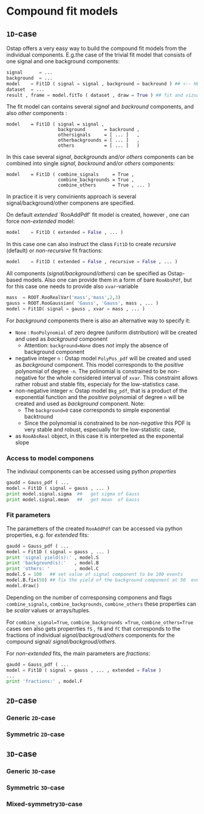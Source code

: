 # Compound fit models 

## `1D`-case 
Ostap offers a very easy way to build the compound fit models from the individual components. E.g.the case of  the trivial fit model that consists of one signal and one background components:
```python
signal      = ... 
background  = ...
model    = Fit1D ( signal = signal , background = backround ) ## <-- HERE! 
dataset  = ...
result , frame = model.fitTo ( dataset , draw = True ) ## fit and vizualize  
```
The  fit model can contains several _signal_ and _backround_ components, and also _other_ components :
```python'
model    = Fit1D ( signal = signal ,
                   background       = backround , 
                   othersignals     = [ ... ]   , 
                   otherbackgrounds = [ ... ]   , 
                   others           = [ ... ]   ) 
```
In this case several _signal_, _backgrounds_ and/or _others_ components can be combined into single _signal_, 
_backround_ and/or _others_ components:
```python'
model    = Fit1D ( combine_signals     = True , 
                   combine_backgrounds = True , 
                   combine_others      = True , ... ) 
```
In practice it is very convinients approach is several signal/background/other componens are specified. 


On default _extended_ `RooAddPdf' fit model is created, however ,  one can force _non-extended_ model:
```python
model    = Fit1D ( extended = False , ... ) 
```
In this case one can also instruct the class `Fit1D` to create _recursive_ (default)  or _non-recursive_ fit fractions:
```python
model    = Fit1D ( extended = False , recursive = False , ... ) 
```


All components (_signal/background/others_)  can be specified as Ostap-based models. Also one can provide them in a form of bare `RooAbsPdf`, but for this case one needs to provide also `xvar`-variable
```python
mass  = ROOT.RooRealVar('mass','mass',2,3)
gauss = ROOT.RooGaussian( 'Gauss', 'Gauss', mass , ... )
model = Fit1D( signal = gauss , xvar = mass , ... )  
```
For  _background_ components there is also an alternative way to specify it: 
  - `None` : `RooPolynomial` of zero degree (uniform distribution) will be created and used as _background_ component
       * Attention: `background=None` does *not* imply the absence of background component
  - negative integer `n` :  Ostap model `PolyPos_pdf` will be created and used as _background_ component. This model corresponds to the _positive_ polynomial of  degree `-n`. The polinomial is constrained to be non-negative for the whole considered interval of `xvar`.  This constraint allows rather robust and stable fits, especialy  for the low-statistics case. 
  - non-negative integer `n`: Ostap model `Bkg_pdf`, that  is a product of the exponential function and the _positive_ polynomial of degree `n` will be created and used as _background_  component. Note: 
       * The `background=0` case corresponds to simple exponential backtround 
       * Since the polynomial is constrained  to be _non-negative_ this PDF is very stable and robust, especually for the low-statistic case,
  - as `RooAbsReal` object,  in this  case it is interpreted as the exponental slope
 

### Access to model  componens 

The indiviaul components can be accessed  using python _properties_
```python
gaudd = Gauss_pdf ( ... 
model = Fit1D ( signal = gauss , ... ) 
print model.signal.sigma  ##   get sigma of Gauss 
print model.signal.mean   ##   get mean  of Gauss 
```

### Fit parameters 
The parametters of the created `RooAddPdf` can be accessed via python properties, 
e.g. for _extended_ fits:
```python
gaudd = Gauss_pdf ( ... 
model = Fit1D ( signal = gauss , ... ) 
print 'signal yield(s):' , model.S   
print 'background(s):'   , model.B
print 'others: '         , model.C
model.S = 100   ## set value of signal component to be 100 events 
model.B.fix(50) ## fix the yield of the background component at 50  events 
model.draw() 
```
Depending on the number of corresponsing componens and flags `combine_signals`, `combine_backgrounds`, `combine_others` these properties can be _scalar_ values or arrays/tuples.

For  `combine_signal=True`, `combine_backgrounds =True`,  `combine_others=True` cases oen also gets properrties `fS` , `fB` and `fC` that corresponds to the  fractions of individual _signal/backgroud/others_ components for the compound signal/ _signal/backgroud/others_.

For _non-extended_ fits, the main parameters are _fractions_:
```python
gaudd = Gauss_pdf ( ... 
model = Fit1D ( signal = gauss , ... , extended = False ) 
...
print 'fractions:' , model.F   
```





## `2D`-case 
### Generic `2D`-case 
### Symmetric `2D`-case 

## `3D`-case 
### Generic `3D`-case 
### Symmetric `3D`-case 
### Mixed-symmetry`3D`-case 
